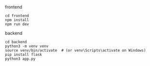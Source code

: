 frontend
```
cd frontend
npm install
npm run dev
```

backend
```
cd backend
python3 -m venv venv
source venv/bin/activate  # (or venv\Scripts\activate on Windows)
pip install flask
python3 app.py
```
